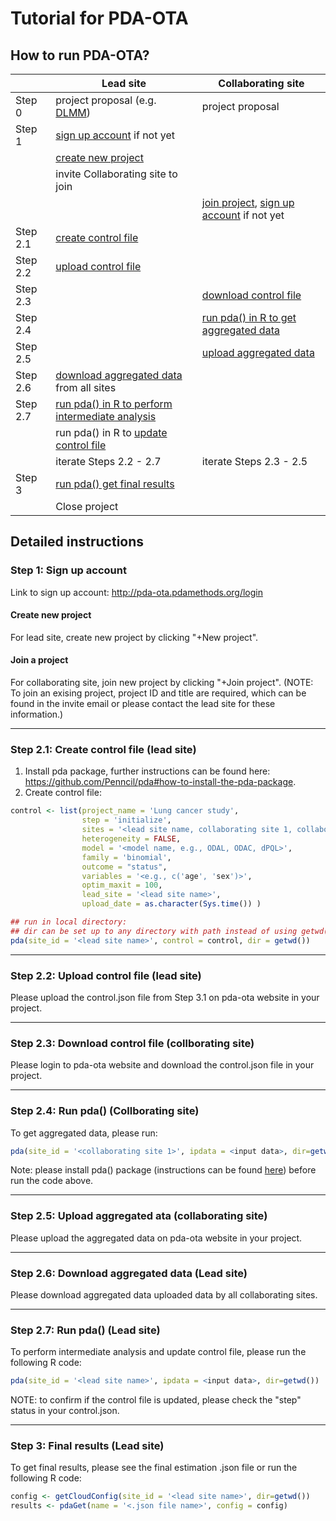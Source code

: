 Tutorial for PDA-OTA
==============================================


<!---## Responsibilities for lead and collaborating sites--->
<!---![](pipeline.png)--->


## How to run PDA-OTA?

|          | Lead site                                | Collaborating site               |
|----------|------------------------------------------|----------------------------------|
| Step 0   | project proposal (e.g. [DLMM](https://drive.google.com/file/d/1hcvmoQe8jweaWOE7robNn2GkroYI9d24/view)) | project proposal                 |
| Step 1   | [sign up account](https://github.com/Penncil/pda-ota#step-1-sign-up-account) if not yet |       |
|          | [create new project](https://github.com/Penncil/pda-ota#create-new-project) |                            |
|          | invite Collaborating site to join |    | 
|          |                                          | [join project](https://github.com/Penncil/pda-ota#join-a-project), [sign up account](https://github.com/Penncil/pda-ota#step-1-sign-up-account) if not yet|
| Step 2.1 | [create control file](https://github.com/Penncil/pda-ota#step-21-create-control-file-lead-site) |                                 |
| Step 2.2 | [upload control file](https://github.com/Penncil/pda-ota#step-22-upload-control-file-lead-site) |                               |
| Step 2.3 |                                        | [download control file](https://github.com/Penncil/pda-ota#step-23-download-control-file-collborating-site)            |
| Step 2.4 |                                       | [run pda() in R to get aggregated data](https://github.com/Penncil/pda-ota#step-24-run-pda-collborating-site) |
| Step 2.5 |                                      | [upload aggregated data](https://github.com/Penncil/pda-ota#step-25-upload-aggregated-ata-collaborating-site)           |
| Step 2.6 | [download aggregated data](https://github.com/Penncil/pda-ota#step-26-download-aggregated-data-lead-site)  from all sites |                              |
| Step 2.7 | [run pda() in R to perform intermediate analysis](https://github.com/Penncil/pda-ota#step-27-run-pda-lead-site) |                            |
|          | run pda() in R to [update control file](https://github.com/Penncil/pda-ota#step-27-run-pda-lead-site)   |         |
|          | iterate Steps 2.2 - 2.7                   |     iterate Steps 2.3 - 2.5           |
| Step 3   | [run pda() get final results](https://github.com/Penncil/pda-ota#step-3-final-results-lead-site)              |                                  |
|          | Close project                            |                                  |


## Detailed instructions

### Step 1: Sign up account

Link to sign up account: http://pda-ota.pdamethods.org/login

#### Create new project

For lead site, create new project by clicking "+New project".

#### Join a project

For collaborating site, join new project by clicking "+Join project". (NOTE: To join an exising project, project ID and title are required, which can be found in the invite email or please contact the lead site for these information.)

------------------------

### Step 2.1: Create control file (lead site)


1. Install pda package, further instructions can be found here: https://github.com/Penncil/pda#how-to-install-the-pda-package.
2. Create control file:

```r
control <- list(project_name = 'Lung cancer study',
                step = 'initialize',
                sites = '<lead site name, collaborating site 1, collaborating site 2, etc>',
                heterogeneity = FALSE,
                model = '<model name, e.g., ODAL, ODAC, dPQL>',
                family = 'binomial',
                outcome = "status",
                variables = '<e.g., c('age', 'sex')>',
                optim_maxit = 100,
                lead_site = '<lead site name>',
                upload_date = as.character(Sys.time()) )

## run in local directory:
## dir can be set up to any directory with path instead of using getwd(), which is the current working directory. 
pda(site_id = '<lead site name>', control = control, dir = getwd())
``` 


------------------------

### Step 2.2: Upload control file (lead site)

Please upload the control.json file from Step 3.1 on pda-ota website in your project.


------------------------


### Step 2.3: Download control file (collborating site)

Please login to pda-ota website and download the control.json file in your project.


------------------------


### Step 2.4: Run pda() (Collborating site)

To get aggregated data, please run:

```r
pda(site_id = '<collaborating site 1>', ipdata = <input data>, dir=getwd())
```

Note: please install pda() package (instructions can be found [here](https://github.com/Penncil/pda#how-to-install-the-pda-package.)) before run the code above.


------------------------


### Step 2.5: Upload aggregated ata (collaborating site)

Please upload the aggregated data on pda-ota website in your project.


------------------------

### Step 2.6: Download aggregated data (Lead site)

Please download aggregated data uploaded data by all collaborating sites.

------------------------


### Step 2.7: Run pda() (Lead site)

To perform intermediate analysis and update control file, please run the following R code:

```r
pda(site_id = '<lead site name>', ipdata = <input data>, dir=getwd())
```
NOTE: to confirm if the control file is updated, please check the "step" status in your control.json. 

------------------------

### Step 3: Final results (Lead site)

To get final results, please see the final estimation .json file or run the following R code:

```r
config <- getCloudConfig(site_id = '<lead site name>', dir=getwd())
results <- pdaGet(name = '<.json file name>', config = config)
```


